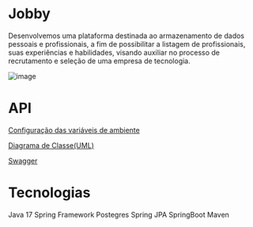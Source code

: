 # Jobby

Desenvolvemos uma plataforma destinada ao armazenamento de dados pessoais e profissionais, a fim de possibilitar a listagem de profissionais, suas experiências e habilidades, visando auxiliar no processo de recrutamento e seleção de uma empresa de tecnologia.

![image](https://github.com/mjv-school-java-2023-g2/Jobby-BackEnd/assets/70302908/913a4292-42ca-491a-8e1c-636bbb346ee7)

# API

[Configuração das variáveis de ambiente](https://docs.google.com/document/d/e/2PACX-1vTLLv9Trl7c-7bBCVwYoZ1t-C_9GnVPAv8lu2vub4Nm2HGnXHwHqdJGU_B44UyAj_upSKKNn8M1j8B8/pub)

[Diagrama de Classe(UML)](https://drive.google.com/file/d/1bcXUxbM-Q67-blts4vE5cOunMZeLsT5L/view?usp=sharing)

[Swagger](http://localhost:8080/swagger-ui/index.html#)

# Tecnologias

Java 17
Spring Framework
Postegres
Spring JPA
SpringBoot
Maven
